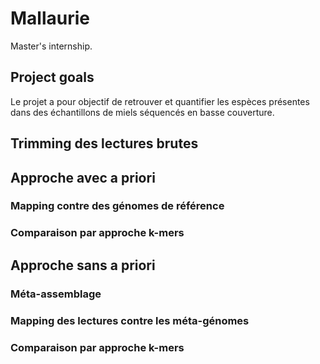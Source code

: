 # Mallaurie
Master's internship.

## Project goals 
Le projet a pour objectif de retrouver et quantifier les espèces présentes dans des échantillons de miels séquencés en basse couverture. 

## Trimming des lectures brutes

## Approche avec a priori 
### Mapping contre des génomes de référence


### Comparaison par approche k-mers 

## Approche sans a priori
### Méta-assemblage 

### Mapping des lectures contre les méta-génomes

### Comparaison par approche k-mers
